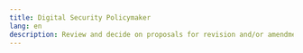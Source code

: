 ```yaml
---
title: Digital Security Policymaker
lang: en
description: Review and decide on proposals for revision and/or amendment of policies, laws, and regulations related to digital security.
---
```

